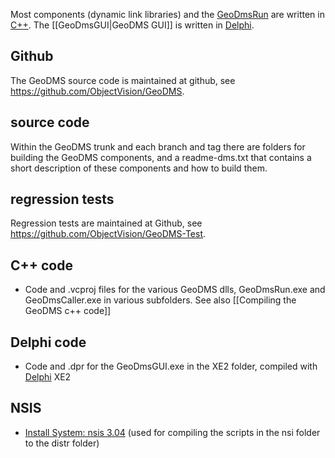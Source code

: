 Most components (dynamic link libraries) and the [GeoDmsRun](GeoDMSRun "wikilink") are written in [C++](https://en.wikipedia.org/wiki/C%2B%2B). The
[[GeoDmsGUI|GeoDMS GUI]] is written in [Delphi](https://en.wikipedia.org/wiki/Delphi_(software)).

## Github

The GeoDMS source code is maintained at github, see <https://github.com/ObjectVision/GeoDMS>.

## source code

Within the GeoDMS trunk and each branch and tag there are folders for building the GeoDMS components, and a <span class="caption">readme-dms.txt that contains a short description of these components and how to build them.</span>

## regression tests

Regression tests are maintained at Github, see <https://github.com/ObjectVision/GeoDMS-Test>.

## C++ code

-   Code and .vcproj files for the various GeoDMS dlls, GeoDmsRun.exe and GeoDmsCaller.exe in various subfolders. See also 
    [[Compiling the GeoDMS c++ code]]
## Delphi code

-   Code and .dpr for the GeoDmsGUI.exe in the XE2 folder, compiled with [Delphi](https://en.wikipedia.org/wiki/Delphi_(software)) XE2

## NSIS

-   [Install System: nsis 3.04](http://nsis.sourceforge.net/) (used for compiling the scripts in the nsi folder to the distr folder)